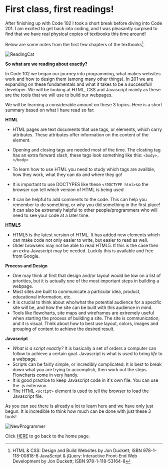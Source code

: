 # First class, first readings!

After finishing up with Code 102 I took a short break before diving into Code 201.  I am excited to get back into coding, and I was pleasantly surpised to find that we have real physical copies of textbooks this time around!  

Below are some notes from the first few chapters of the textbooks[^1].

![ReadingCat](https://encrypted-tbn0.gstatic.com/images?q=tbn:ANd9GcQ9oSn4epc6zByjTpbTf9j2QlqHzoiliLdcEA&usqp=CAU)

**So what are we reading about exactly?**

In Code 102 we began our journey into programming, what makes websites work and how to design them (among many other things).  In 201 we are expanding on these fundamentals and what it takes to be a successfull developer.  We will be looking at HTML, CSS and Javascript mainly as these are the tools that we will use to build our webpages.  

We will be learning a considerable amount on these 3 topics.  Here is a short summary based on what I have read so far:

**HTML**

- HTML pages are text documents that use tags, or elements, which carry attributes.  These attributes offer information on the content of the element.  
- Opening and closing tags are needed most of the time.  The closting tag has an extra forward slash, these tags look something like this:  `<body>,</body>`
                    
- To learn how to use HTML you need to study which tags are availble, how they work, what they can do and where they go!
- It is important to use DOCTYPES like these `<!DOCTYPE html>`so the browser can tell which version of HTML is being used
- It can be helpful to add comments to the code.  This can help you remember to do something, or _why_ you did something in the first place!  It can also be extremely helpful to other people/programmers who will need to see your code at a later time.  

**HTML5**

- HTML5 is the latest version of HTML.  It has added new elements which can make code not only easier to write, but easier to read as well.  
- Older browsers may not be able to read HTML5.  If this is the case then an extra Javascript may be needed.  Luckily this is available and free from Google.  

**Process and Design**

- One may think at first that design and/or layout would be low on a list of priorities, but it is actually one of the most important steps in building a webpage. 
- Most sites are built to communicate a particular idea, product, educational information, etc.  
- It is crucial to think about who/what the potential audience for a specific site will be, and how the site can be built with this audience in mind.  
- Tools like flowcharts, site maps and wireframes are extremely useful when starting the process of building a site.  The site is communication, and it is visual.  Think about how to best use layout, colors, images and grouping of content to achieve the desired result.  

**Javascript**

- _What is a script exactly?_ It is basically a set of orders a computer can follow to achieve a certain goal.  Javascript is what is used to bring _life_ to a webpage.  
- Scripts can be fairly simple, or incredibly complicated.  It is best to break down what you are trying to accomplish, then work out the steps.  Flowcharts come in very handy. 
- It is good practice to keep Javascript code in it's own file.  You can use the .js extension.
- The HTML `<script>` element is used to tell the browser to load the Javascript file.

As you can see there is already a lot to learn here and we have only just begun.  It is incredible to think how much can be done with just these 3 tools!

![NewProgrammer](https://encrypted-tbn0.gstatic.com/images?q=tbn:ANd9GcRVhrhBCebek4figoGfA2U9XVOmcTTMrMFeGw&usqp=CAU) 

[^1]: HTML & CSS: Design and Build Websites by Jon Duckett; ISBN 978-1-118-00818-8 JavaScript & jQuery: Interactive Front-End Web Development by Jon Duckett; ISBN 978-1-118-53164-8

Click [HERE](README.md) to go back to the home page.